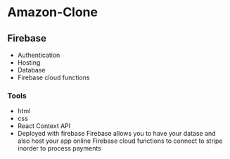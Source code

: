 # Amazon-Clone

## Firebase

- Authentication
- Hosting
- Database
- Firebase cloud functions

### Tools

- html
- css
- React Context API
- Deployed with firebase
Firebase allows you to have your datase and also host your app online
Firebase cloud functions to connect to stripe inorder to process payments

